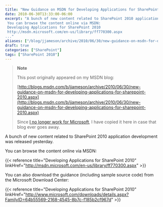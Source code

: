 ```yaml
---
title: "New Guidance on MSDN for Developing Applications for SharePoint 2010"
date: 2010-06-30T13:33:00-06:00
excerpt: "A bunch of new content related to SharePoint 2010 application development was released yesterday. 
 You can browse the content online via MSDN: 
 Developing Applications for SharePoint 2010 
 http://msdn.microsoft.com/en-us/library/ff770300.aspx 
..."
aliases: ["/blog/jjameson/archive/2010/06/30/new-guidance-on-msdn-for-developing-applications-for-sharepoint-2010.aspx"]
draft: true
categories: ["SharePoint"]
tags: ["SharePoint 2010"]
---
```


> **Note**
>
> This post originally appeared on my MSDN blog:
>
> [http://blogs.msdn.com/b/jjameson/archive/2010/06/30/new-guidance-on-msdn-for-developing-applications-for-sharepoint-2010.aspx](http://blogs.msdn.com/b/jjameson/archive/2010/06/30/new-guidance-on-msdn-for-developing-applications-for-sharepoint-2010.aspx)
>
> Since
> [I no longer work for Microsoft](/blog/jjameson/2011/09/02/last-day-with-microsoft),
> I have copied it here in case that blog ever goes away.

A bunch of new content related to SharePoint 2010 application development was
released yesterday.

You can browse the content online via MSDN:

{{< reference title="Developing Applications for SharePoint 2010"
linkHref="http://msdn.microsoft.com/en-us/library/ff770300.aspx" >}}

You can also download the guidance (including sample source code) from the
Microsoft Download Center:

{{< reference title="Developing Applications for SharePoint 2010"
linkHref="http://www.microsoft.com/downloads/details.aspx?FamilyID=64b55569-2168-4545-8b7c-f185b2cf967d" >}}

